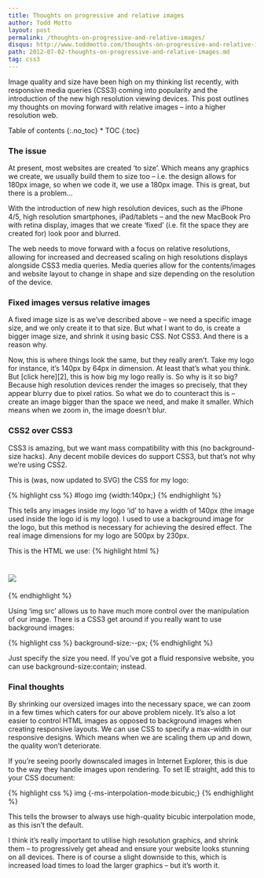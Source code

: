 ```yaml
---
title: Thoughts on progressive and relative images
author: Todd Motto
layout: post
permalink: /thoughts-on-progressive-and-relative-images/
disqus: http://www.toddmotto.com/thoughts-on-progressive-and-relative-images
path: 2012-07-02-thoughts-on-progressive-and-relative-images.md
tag: css3
---
```


Image quality and size have been high on my thinking list recently, with responsive media queries (CSS3) coming into popularity and the introduction of the new high resolution viewing devices. This post outlines my thoughts on moving forward with relative images – into a higher resolution web. 

<div class="toc" markdown="1">
<span class="gamma">Table of contents</span>
{:.no_toc}
* TOC
{:toc}
</div>

### The issue

At present, most websites are created ‘to size’. Which means any graphics we create, we usually build them to size too – i.e. the design allows for 180px image, so when we code it, we use a 180px image. This is great, but there is a problem…

With the introduction of new high resolution devices, such as the iPhone 4/5, high resolution smartphones, iPad/tablets – and the new MacBook Pro with retina display, images that we create ‘fixed’ (i.e. fit the space they are created for) look poor and blurred.

The web needs to move forward with a focus on relative resolutions, allowing for increased and decreased scaling on high resolutions displays alongside CSS3 media queries. Media queries allow for the contents/images and website layout to change in shape and size depending on the resolution of the device.

### Fixed images versus relative images

A fixed image size is as we’ve described above – we need a specific image size, and we only create it to that size. But what I want to do, is create a bigger image size, and shrink it using basic CSS. Not CSS3. And there is a reason why.

Now, this is where things look the same, but they really aren’t. Take my logo for instance, it’s 140px by 64px in dimension. At least that’s what you think. But [click here][2], this is how big my logo really is. So why is it so big? Because high resolution devices render the images so precisely, that they appear blurry due to pixel ratios. So what we do to counteract this is – create an image bigger than the space we need, and make it smaller. Which means when we zoom in, the image doesn’t blur.

### CSS2 over CSS3

CSS3 is amazing, but we want mass compatibility with this (no background-size hacks). Any decent mobile devices do support CSS3, but that’s not why we’re using CSS2.

This is (was, now updated to SVG) the CSS for my logo:

{% highlight css %}
#logo img {width:140px;}
{% endhighlight %}

This tells any images inside my logo ‘id’ to have a width of 140px (the image used inside the logo id is my logo). I used to use a background image for the logo, but this method is necessary for achieving the desired effect. The real image dimensions for my logo are 500px by 230px.

This is the HTML we use:
{% highlight html %}
<h1 id="logo"><a href="/"><img src="logo.png"></a></h1>
{% endhighlight %}

Using ‘img src’ allows us to have much more control over the manipulation of our image. There is a CSS3 get around if you really want to use background images:

{% highlight css %}
background-size:--px;
{% endhighlight %}  

Just specify the size you need. If you’ve got a fluid responsive website, you can use background-size:contain; instead.

### Final thoughts

By shrinking our oversized images into the necessary space, we can zoom in a few times which caters for our above problem nicely. It’s also a lot easier to control HTML images as opposed to background images when creating responsive layouts. We can use CSS to specify a max-width in our responsive designs. Which means when we are scaling them up and down, the quality won’t deteriorate.

If you’re seeing poorly downscaled images in Internet Explorer, this is due to the way they handle images upon rendering. To set IE straight, add this to your CSS document:

{% highlight css %}
img {-ms-interpolation-mode:bicubic;}
{% endhighlight %}

This tells the browser to always use high-quality bicubic interpolation mode, as this isn’t the default.

I think it’s really important to utilise high resolution graphics, and shrink them – to progressively get ahead and ensure your website looks stunning on all devices. There is of course a slight downside to this, which is increased load times to load the larger graphics – but it’s worth it.
